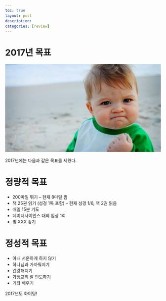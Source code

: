 ```yaml
---
toc: true
layout: post
description:
categories: [review]
---
```

# 2017년 목표

![](/images/20170116-success.jpg)

2017년에는 다음과 같은 목표를 세웠다.

# 정량적 목표

* 200마일 뛰기 – 현재 8마일 뜀
* 책 25권 읽기 (성경 1독 포함) – 현재 성경 1/6, 책 2권 읽음
* 매일 15분 기도
* 데이터사이언스 대회 입상 1회
* 빚 XXX 갚기

# 정성적 목표

* 아내 서운하게 하지 않기
* 하나님과 가까워지기
* 건강해지기
* 가정교회 잘 인도하기
* 기타 배우기

2017년도 화이팅!